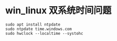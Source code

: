 # win_linux 双系统时间问题

```shell
sudo apt install ntpdate
sudo ntpdate time.windows.com
sudo hwclock --localtime --systohc
```

